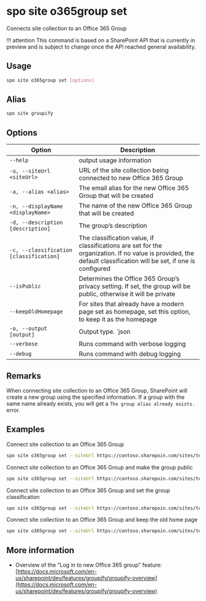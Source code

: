 # spo site o365group set

Connects site collection to an Office 365 Group

!!! attention
    This command is based on a SharePoint API that is currently in preview and is subject to change once the API reached general availability.

## Usage

```sh
spo site o365group set [options]
```

## Alias

```sh
spo site groupify
```

## Options

Option|Description
------|-----------
`--help`|output usage information
`-u, --siteUrl <siteUrl>`|URL of the site collection being connected to new Office 365 Group
`-a, --alias <alias>`|The email alias for the new Office 365 Group that will be created
`-n, --displayName <displayName>`|The name of the new Office 365 Group that will be created
`-d, --description [description]`|The group’s description
`-c, --classification [classification]`|The classification value, if classifications are set for the organization. If no value is provided, the default classification will be set, if one is configured
`--isPublic`|Determines the Office 365 Group’s privacy setting. If set, the group will be public, otherwise it will be private
`--keepOldHomepage`|For sites that already have a modern page set as homepage, set this option, to keep it as the homepage
`-o, --output [output]`|Output type. `json|text`. Default `text`
`--verbose`|Runs command with verbose logging
`--debug`|Runs command with debug logging

## Remarks

When connecting site collection to an Office 365 Group, SharePoint will create a new group using the specified information. If a group with the same name already exists, you will get a `The group alias already exists.` error.

## Examples

Connect site collection to an Office 365 Group

```sh
spo site o365group set --siteUrl https://contoso.sharepoin.com/sites/team-a --alias team-a --displayName 'Team A'
```

Connect site collection to an Office 365 Group and make the group public

```sh
spo site o365group set --siteUrl https://contoso.sharepoin.com/sites/team-a --alias team-a --displayName 'Team A' --isPublic
```

Connect site collection to an Office 365 Group and set the group classification

```sh
spo site o365group set --siteUrl https://contoso.sharepoin.com/sites/team-a --alias team-a --displayName 'Team A' --classification HBI
```

Connect site collection to an Office 365 Group and keep the old home page

```sh
spo site o365group set --siteUrl https://contoso.sharepoin.com/sites/team-a --alias team-a --displayName 'Team A' --keepOldHomepage
```

## More information

- Overview of the "Log in to new Office 365 group" feature: [https://docs.microsoft.com/en-us/sharepoint/dev/features/groupify/groupify-overview](https://docs.microsoft.com/en-us/sharepoint/dev/features/groupify/groupify-overview)
